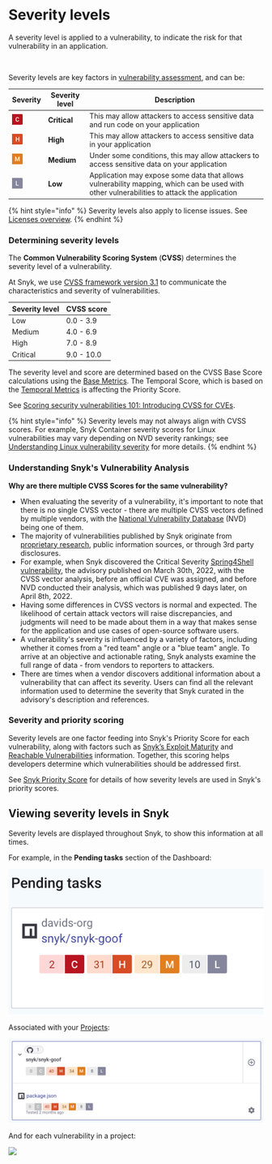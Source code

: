 # Severity levels

A severity level is applied to a vulnerability, to indicate the risk for that vulnerability in an application.

<img src="../../.gitbook/assets/Screenshot 2022-08-16 at 09.52.22.png" alt="" data-size="original">

Severity levels are key factors in [vulnerability assessment](https://snyk.io/learn/vulnerability-assessment/), and can be:

| Severity                                                                          | Severity level | Description                                                                                                                                |
| --------------------------------------------------------------------------------- | -------------- | ------------------------------------------------------------------------------------------------------------------------------------------ |
| <img src="../../.gitbook/assets/image (131) (1) (1).png" alt="" data-size="line"> | **Critical**   | This may allow attackers to access sensitive data and run code on your application                                                         |
| <img src="../../.gitbook/assets/image (103) (1).png" alt="" data-size="original"> | **High**       | This may allow attackers to access sensitive data in your application                                                                      |
| ![](<../../.gitbook/assets/image (133) (1).png>)                                  | **Medium**     | Under some conditions, this may allow attackers to access sensitive data on your application                                               |
| ![](<../../.gitbook/assets/image (303).png>)                                      | **Low**        | Application may expose some data that allows vulnerability mapping, which can be used with other vulnerabilities to attack the application |

{% hint style="info" %}
Severity levels also apply to license issues. See [Licenses overview](https://docs.snyk.io/snyk-open-source/licenses).
{% endhint %}

### Determining severity levels

The **Common Vulnerability Scoring System** (**CVSS**) determines the severity level of a vulnerability.

At Snyk, we use [CVSS framework version 3.1](https://www.first.org/cvss/v3-1/) to communicate the characteristics and severity of vulnerabilities.

| **Severity level** | **CVSS score** |
| ------------------ | -------------- |
| Low                | 0.0 - 3.9      |
| Medium             | 4.0 - 6.9      |
| High               | 7.0 - 8.9      |
| Critical           | 9.0 - 10.0     |

The severity level and score are determined based on the CVSS Base Score calculations using the [Base Metrics](https://www.first.org/cvss/specification-document#Temporal-Metrics). The Temporal Score, which is based on the [Temporal Metrics](https://www.first.org/cvss/specification-document#Temporal-Metrics) is affecting the Priority Score.

See [Scoring security vulnerabilities 101: Introducing CVSS for CVEs](https://snyk.io/blog/scoring-security-vulnerabilities-101-introducing-cvss-for-cve/).

{% hint style="info" %}
Severity levels may not always align with CVSS scores. For example, Snyk Container severity scores for Linux vulnerabilities may vary depending on NVD severity rankings; see [Understanding Linux vulnerability severity](../../scan-containers/getting-started-snyk-container/understanding-linux-vulnerability-severity.md) for more details.
{% endhint %}

### Understanding Snyk's Vulnerability Analysis

**Why are there multiple CVSS Scores for the same vulnerability?**

* ​When evaluating the severity of a vulnerability, it's important to note that there is no single CVSS vector - there are multiple CVSS vectors defined by multiple vendors, with the [National Vulnerability Database](https://nvd.nist.gov/) (NVD) being one of them.
* The majority of vulnerabilities published by Snyk originate from [proprietary research](https://security.snyk.io/disclosed-vulnerabilities), public information sources, or through 3rd party disclosures.
* For example, when Snyk discovered the Critical Severity [Spring4Shell vulnerability](https://security.snyk.io/vuln/SNYK-JAVA-ORGSPRINGFRAMEWORK-2436751), the advisory published on March 30th, 2022, with the CVSS vector analysis, before an official CVE was assigned, and before NVD conducted their analysis, which was published 9 days later, on April 8th, 2022.
* Having some differences in CVSS vectors is normal and expected. The likelihood of certain attack vectors will raise discrepancies, and judgments will need to be made about them in a way that makes sense for the application and use cases of open-source software users.
* A vulnerability's severity is influenced by a variety of factors, including whether it comes from a "red team" angle or a "blue team" angle. To arrive at an objective and actionable rating, Snyk analysts examine the full range of data - from vendors to reporters to attackers.
* There are times when a vendor discovers additional information about a vulnerability that can affect its severity. Users can find all the relevant information used to determine the severity that Snyk curated in the advisory's description and references.

### Severity and priority scoring

Severity levels are one factor feeding into Snyk's Priority Score for each vulnerability, along with factors such as [Snyk’s Exploit Maturity](https://snyk.io/blog/whats-so-wild-about-exploits-in-the-wild-and-how-can-we-prioritize-accordingly/) and [Reachable Vulnerabilities](https://snyk.io/blog/optimizing-prioritization-with-deep-application-level-context/) information. Together, this scoring helps developers determine which vulnerabilities should be addressed first.

See [Snyk Priority Score](priority-score.md) for details of how severity levels are used in Snyk's priority scores.

## Viewing severity levels in Snyk

Severity levels are displayed throughout Snyk, to show this information at all times.

For example, in the **Pending tasks** section of the Dashboard:

<img src="../../.gitbook/assets/image (158) (1) (1) (1) (1) (1) (1) (1).png" alt="" data-size="original">

Associated with your [Projects](../../features/fixing-and-prioritizing-issues/issue-management/broken-reference/):

![](<../../.gitbook/assets/image (43) (1).png>)

And for each vulnerability in a project:

![](<../../.gitbook/assets/image (39) (1).png>)
